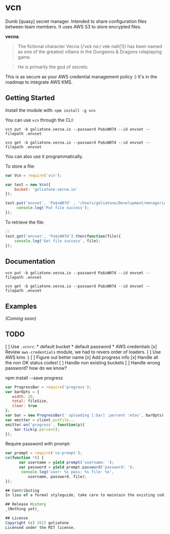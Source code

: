 # vcn

Dumb [quasy] secret manager. Intended to share configuration files between team members. It uses AWS S3 to store encrypted files.

**vecna**:
> The fictional character Vecna (/ˈvɛk nɑː/ vek-nah[1]) has been named as one of the greatest villains in the Dungeons & Dragons roleplaying game.


> He is primarily the god of secrets.

This is as secure as your AWS credential management policy :) It's in the roadmap to integrate AWS KMS.

## Getting Started

Install the module with: `npm install -g vcn`

You can use `vcn` through the CLI:

```
vcn put -b goliatone.vecna.io --password Pa$sW07d --id envset --filepath .envset
```

```
vcn get -b goliatone.vecna.io --password Pa$sW07d --id envset --filepath .envset
```

You can also use it programmatically.

To store a file:

```javascript
var Vcn = require('vcn');

var test = new Vcn({
    bucket: 'goliatone.vecna.io'
});

test.put('envset', 'Pa$sW07d' , '/Users/goliatone/Development/menagerie/.envset').then(function(){
     console.log('Put file success');
});
```


To retrieve the file:
```js
//
test.get('envset', 'Pa$sW07d').then(function(file){
    console.log('Get file success', file);
});

```

## Documentation

```
vcn put -b goliatone.vecna.io --password Pa$sW07d --id envset --filepath .envset
```

```
vcn get -b goliatone.vecna.io --password Pa$sW07d --id envset --filepath .envset
```

## Examples
_(Coming soon)_

## TODO
[ ] Use `.vcnrc`:
    * default bucket
    * default password
    * AWS credentials
[x] Review `aws-credentials` module, we had to revers order of loaders.
[ ] Use AWS kms :)
[ ] Figure out better name
[x] Add progress info
[x] Handle all the non OK status codes!
[ ] Handle non existing buckets
[ ] Handle wrong password? how do we know?

npm install --save progress

```js
var ProgressBar = require('progress');
var barOpts = {
   width: 20,
   total: fileSize,
   clear: true
};
var bar = new ProgressBar(' uploading [:bar] :percent :etas', barOpts);
var emitter = client.putFile...
emitter.on('progress', function(p){
    bar.tick(p.percent);
});
```

Require password with prompt:
```js
var prompt = require('co-prompt');
co(function *() {
      var username = yield prompt('username: ');
      var password = yield prompt.password('password: ');
       console.log('user: %s pass: %s file: %s',
          username, password, file);
});

## Contributing
In lieu of a formal styleguide, take care to maintain the existing coding style. Add unit tests for any new or changed functionality. Lint and test your code using [Grunt](http://gruntjs.com/).

## Release History
_(Nothing yet)_

## License
Copyright (c) 2015 goliatone  
Licensed under the MIT license.
